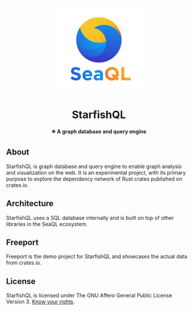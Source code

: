 <div align="center">

  <img src="docs/SeaQL logo.png" width="240"/>

  <h1>StarfishQL</h1>

  <p>
    <strong>✴️ A graph database and query engine</strong>
  </p>

</div>

## About

StarfishQL is graph database and query engine to enable graph analysis and visualization on the web. It is an experimental project, with its primary purpose to explore the dependency network of Rust crates published on crates.io.

## Architecture

StarfishQL uses a SQL database internally and is built on top of other libraries in the SeaQL ecosystem.

## Freeport

Freeport is the demo project for StarfishQL and showcases the actual data from crates.io.

## License

StarfishQL is licensed under The GNU Affero General Public License Version 3. [Know your rights](https://medium.com/swlh/understanding-the-agpl-the-most-misunderstood-license-86fd1fe91275).